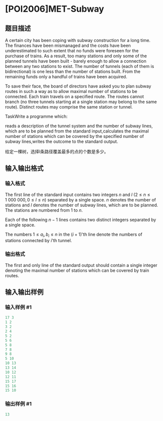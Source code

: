 # [POI2006]MET-Subway

## 题目描述

A certain city has been coping with subway construction for a long time. The finances have been mismanaged and the costs have been underestimated to such extent that no funds were foreseen for the purchase of trains. As a result, too many stations and only some of the planned tunnels have been built - barely enough to allow a connection between any two stations to exist. The number of tunnels (each of them is bidirectional) is one less than the number of stations built. From the remaining funds only a handful of trains have been acquired.

To save their face, the board of directors have asked you to plan subway routes in such a way as to allow maximal number of stations to be connected. Each train travels on a specified route. The routes cannot branch (no three tunnels starting at a single station may belong to the same route). Distinct routes may comprise the same station or tunnel.

TaskWrite a programme which:

reads a description of the tunnel system and the number of subway lines, which are to be planned from the standard input,calculates the maximal number of stations which can be covered by the specified number of subway lines,writes the outcome to the standard output.

给定一棵树，选择l条路径覆盖最多的点的个数是多少。

## 输入输出格式

### 输入格式

The first line of the standard input contains two integers $n$ and $l$ ($2 \le n \le 1\ 000\ 000, 0 \le l \le n$) separated by a single space. $n$ denotes the number of stations and $l$ denotes the number of subway lines, which are to be planned. The stations are numbered from $1$ to $n$.

Each of the following $n-1$ lines contains two distinct integers separated by a single space.

The numbers $1 \le a_i, b_i \le n$ in the $(i+1)$'th line denote the numbers of stations connected by $i$'th tunnel.

### 输出格式

The first and only line of the standard output should contain a single integer denoting the maximal number of stations which can be covered by train routes.

## 输入输出样例

### 输入样例 #1

```cpp
17 3
1 2
3 2
2 4
5 2
5 6
5 8
7 8
9 8
5 10
10 13
13 14
10 12
12 11
15 17
15 16
15 10
```


### 输出样例 #1

```cpp
13
```


